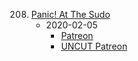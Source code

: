 208. [Panic! At The Sudo](https://linuxgamecast.com/2020/02/lwdw-208-panic-at-the-sudo/)
     * 2020-02-05
        * [Patreon](https://www.patreon.com/posts/lwdw-208-panic-33780674)
        * [UNCUT Patreon](https://www.patreon.com/posts/lwdw-208-live-33780639)
